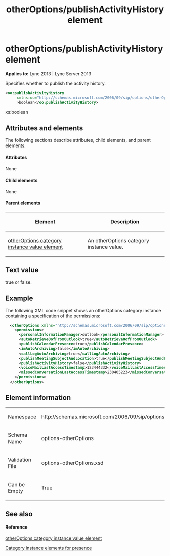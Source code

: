 ﻿---
title: otherOptions/publishActivityHistory element
TOCTitle: otherOptions/publishActivityHistory element
ms:assetid: 5a78c52a-7f62-4ec7-9e3d-c9e7977f1baf
ms:mtpsurl: https://msdn.microsoft.com/en-us/library/Dn454767(v=office.15)
ms:contentKeyID: 57093654
ms.date: 07/24/2014
mtps_version: v=office.15
dev_langs:
- xml
---

# otherOptions/publishActivityHistory element


**Applies to:** Lync 2013 | Lync Server 2013

Specifies whether to publish the activity history.

```xml
<oo:publishActivityHistory 
     xmlns:oo="http://schemas.microsoft.com/2006/09/sip/options/otherOptions"
     >boolean</oo:publishActivityHistory>
```

xs:boolean

## Attributes and elements

The following sections describe attributes, child elements, and parent elements.

#### Attributes

None

#### Child elements

None

#### Parent elements

<table>
<colgroup>
<col style="width: 50%" />
<col style="width: 50%" />
</colgroup>
<thead>
<tr class="header">
<th><p>Element</p></th>
<th><p>Description</p></th>
</tr>
</thead>
<tbody>
<tr class="odd">
<td><p><a href="otheroptions-category-instance-value-element.md">otherOptions category instance value element</a></p></td>
<td><p>An otherOptions category instance value.</p></td>
</tr>
</tbody>
</table>


## Text value

true or false.

## Example

The following XML code snippet shows an otherOptions category instance containing a specification of the permissions:

```xml
  <otherOptions xmlns="http://schemas.microsoft.com/2006/09/sip/options/otherOptions">
    <permissions>
      <personalInformationManager>outlook</personalInformationManager>
      <autoRetrieveOofFromOutlook>true</autoRetrieveOofFromOutlook>
      <publishCalendarPresence>true</publishCalendarPresence>
      <imAutoArchiving>false</imAutoArchiving>
      <callLogAutoArchiving>true</callLogAutoArchiving>
      <publishMeetingSubjectAndLocation>true</publishMeetingSubjectAndLocation>
      <publishActivityHistory>false</publishActivityHistory>
      <voiceMailLastAccessTimestamp>123444332</voiceMailLastAccessTimestamp>
      <missedConversationLastAccessTimestamp>230405223</missedConversationLastAccessTimestamp>
    </permissions>
  </otherOptions>
```

## Element information

<table>
<colgroup>
<col style="width: 50%" />
<col style="width: 50%" />
</colgroup>
<tbody>
<tr class="odd">
<td><p>Namespace</p></td>
<td><p>http://schemas.microsoft.com/2006/09/sip/options/otherOptions</p></td>
</tr>
<tr class="even">
<td><p>Schema Name</p></td>
<td><p>options-otherOptions</p></td>
</tr>
<tr class="odd">
<td><p>Validation File</p></td>
<td><p>options-otherOptions.xsd</p></td>
</tr>
<tr class="even">
<td><p>Can be Empty</p></td>
<td><p>True</p></td>
</tr>
</tbody>
</table>


## See also

#### Reference

[otherOptions category instance value element](otheroptions-category-instance-value-element.md)

[Category instance elements for presence](category-instance-elements-for-presence.md)

